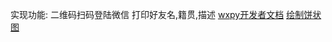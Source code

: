 实现功能:
二维码扫码登陆微信
打印好友名,籍贯,描述
[wxpy开发者文档](https://wxpy.readthedocs.io/zh/latest/bot.html)
[绘制饼状图](https://matplotlib.org/gallery/pie_and_polar_charts/pie_features.html#sphx-glr-gallery-pie-and-polar-charts-pie-features-py)
